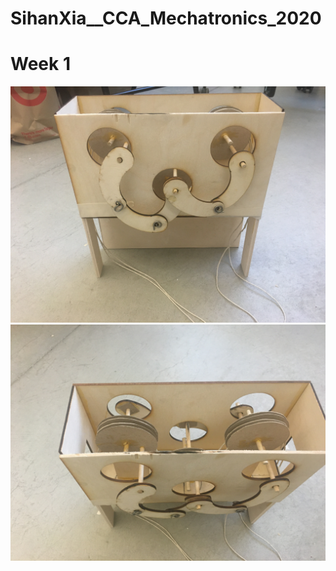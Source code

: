 # SihanXia__CCA_Mechatronics_2020
# Week 1
![week1](/Pulley/IMG_0660.JPG)
![week1](Pulley/IMG_0661.JPG)
